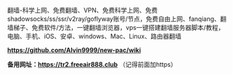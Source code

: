 翻墙-科学上网、免费翻墙、VPN、免费科学上网、免费shadowsocks/ss/ssr/v2ray/goflyway账号/节点，免费自由上网、fanqiang、翻墙梯子、免费软件/方法，一键翻墙浏览器，vps一键搭建翻墙服务器脚本/教程，电脑、手机、iOS、安卓、windows、Mac、Linux、路由器翻墙

**https://github.com/Alvin9999/new-pac/wiki**

**备用网址：https://tr2.freeair888.club** （记得前面加https）

 
